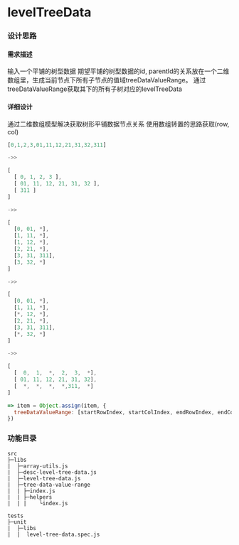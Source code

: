 # levelTreeData

### 设计思路

#### 需求描述

输入一个平铺的树型数据
期望平铺的树型数据的id, parentId的关系放在一个二维数组里，生成当前节点下所有子节点的值域treeDataValueRange。
通过treeDataValueRange获取其下的所有子树对应的levelTreeData

#### 详细设计

通过二维数组模型解决获取树形平铺数据节点关系
使用数组转置的思路获取(row, col)

```js
[0,1,2,3,01,11,12,21,31,32,311]

->>

[
  [ 0, 1, 2, 3 ],
  [ 01, 11, 12, 21, 31, 32 ],
  [ 311 ]
]

->>

[
  [0, 01, *],
  [1, 11, *],
  [1, 12, *],
  [2, 21, *],
  [3, 31, 311],
  [3, 32, *]
]

->>

[
  [0, 01, *],
  [1, 11, *],
  [*, 12, *],
  [2, 21, *],
  [3, 31, 311],
  [*, 32, *]
]

->>

[
  [  0,  1,  *,  2,  3,  *],
  [ 01, 11, 12, 21, 31, 32],
  [  *,  *,  *,  *,311,  *]
] 

=> item = Object.assign(item, {
  treeDataValueRange: [startRowIndex, startColIndex, endRowIndex, endColIndex]
})
```

### 功能目录

```
src
├─libs
|  ├─array-utils.js
|  ├─desc-level-tree-data.js
|  ├─level-tree-data.js
|  ├─tree-data-value-range
|  | ├─index.js
|  | ├─helpers
|  | |    └index.js

tests
├─unit
|  ├─libs
|  |  level-tree-data.spec.js
```